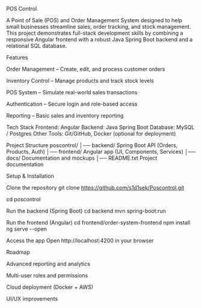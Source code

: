 
POS Control

A Point of Sale (POS) and Order Management System designed to help small businesses streamline sales, order tracking, and stock management. This project demonstrates full-stack development skills by combining a responsive Angular frontend with a robust Java Spring Boot backend and a relational SQL database.

Features

Order Management – Create, edit, and process customer orders

Inventory Control – Manage products and track stock levels

POS System – Simulate real-world sales transactions

Authentication – Secure login and role-based access

Reporting – Basic sales and inventory reporting

Tech Stack
Frontend: Angular
Backend: Java Spring Boot
Database: MySQL / Postgres
Other Tools: Git/GitHub, Docker (optional for deployment)

Project Structure
poscontrol/
│── backend/ Spring Boot API (Orders, Products, Auth)
│── frontend/ Angular app (UI, Components, Services)
│── docs/ Documentation and mockups
│── README.txt Project documentation

Setup & Installation

Clone the repository
git clone https://github.com/s1d1sek/Poscontrol.git

cd poscontrol

Run the backend (Spring Boot)
cd backend
mvn spring-boot:run

Run the frontend (Angular)
cd frontend/order-system-frontend
npm install
ng serve --open

Access the app
Open http://localhost:4200
 in your browser

Roadmap

Advanced reporting and analytics

Multi-user roles and permissions

Cloud deployment (Docker + AWS)

UI/UX improvements

